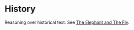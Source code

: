 # History

Reasoning over historical text. See [The Elephant and The Fly](https://knoxa.github.io/history).